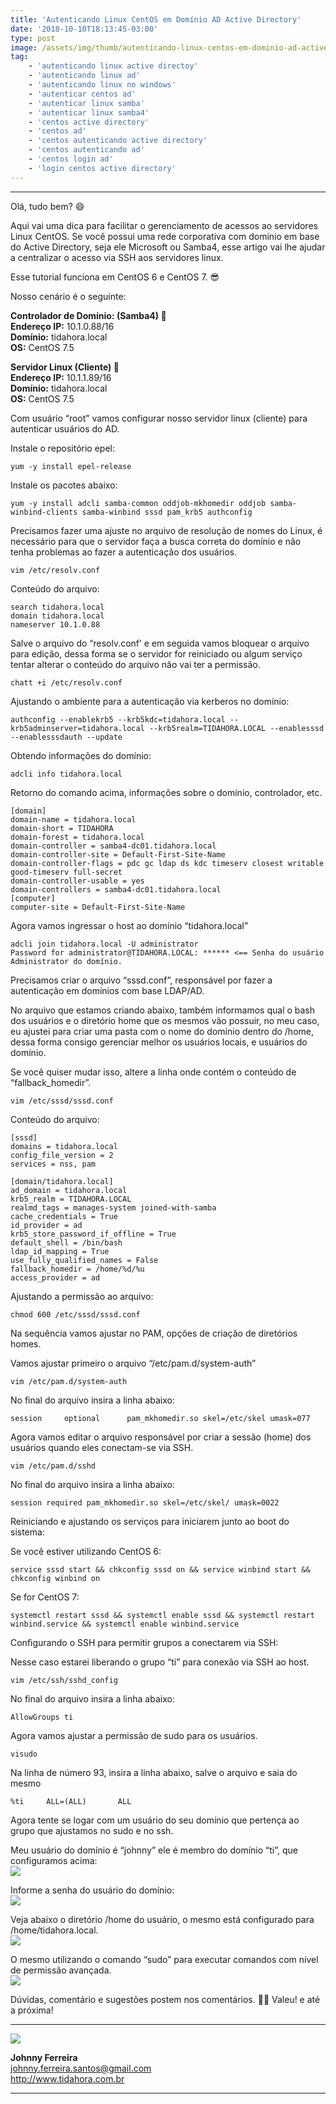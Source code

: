 ```yaml
---
title: 'Autenticando Linux CentOS em Domínio AD Active Directory'
date: '2018-10-10T18:13:45-03:00'
type: post
image: /assets/img/thumb/autenticando-linux-centos-em-dominio-ad-active-directory.png
tag:
    - 'autenticando linux active directoy'
    - 'autenticando linux ad'
    - 'autenticando linux no windows'
    - 'autenticar centos ad'
    - 'autenticar linux samba'
    - 'autenticar linux samba4'
    - 'centos active directory'
    - 'centos ad'
    - 'centos autenticando active directory'
    - 'centos autenticando ad'
    - 'centos login ad'
    - 'login centos active directory'
---
```


- - - - - -

Olá, tudo bem? 😄

Aqui vai uma dica para facilitar o gerenciamento de acessos ao servidores Linux CentOS. Se você possui uma rede corporativa com domínio em base do Active Directory, seja ele Microsoft ou Samba4, esse artigo vai lhe ajudar a centralizar o acesso via SSH aos servidores linux.

Esse tutorial funciona em CentOS 6 e CentOS 7. 😎

Nosso cenário é o seguinte:

**Controlador de Domínio: (Samba4) 🐧**  
**Endereço IP:** 10.1.0.88/16  
**Domínio:** tidahora.local  
**OS:** CentOS 7.5

**Servidor Linux (Cliente) 🐧**  
**Endereço IP:** 10.1.1.89/16  
**Domínio:** tidahora.local  
**OS:** CentOS 7.5

Com usuário “root” vamos configurar nosso servidor linux (cliente) para autenticar usuários do AD.

Instale o repositório epel:

```
yum -y install epel-release
```

Instale os pacotes abaixo:

```
yum -y install adcli samba-common oddjob-mkhomedir oddjob samba-winbind-clients samba-winbind sssd pam_krb5 authconfig
```

Precisamos fazer uma ajuste no arquivo de resolução de nomes do Linux, é necessário para que o servidor faça a busca correta do domínio e não tenha problemas ao fazer a autenticação dos usuários.

```
vim /etc/resolv.conf
```

Conteúdo do arquivo:

```
search tidahora.local
domain tidahora.local
nameserver 10.1.0.88
```

Salve o arquivo do “resolv.conf’ e em seguida vamos bloquear o arquivo para edição, dessa forma se o servidor for reiniciado ou algum serviço tentar alterar o conteúdo do arquivo não vai ter a permissão.

```
chatt +i /etc/resolv.conf
```

Ajustando o ambiente para a autenticação via kerberos no domínio:

```
authconfig --enablekrb5 --krb5kdc=tidahora.local --krb5adminserver=tidahora.local --krb5realm=TIDAHORA.LOCAL --enablesssd --enablesssdauth --update
```

Obtendo informações do domínio:

```
adcli info tidahora.local
```

Retorno do comando acima, informações sobre o domínio, controlador, etc.

```
[domain]
domain-name = tidahora.local
domain-short = TIDAHORA
domain-forest = tidahora.local
domain-controller = samba4-dc01.tidahora.local
domain-controller-site = Default-First-Site-Name
domain-controller-flags = pdc gc ldap ds kdc timeserv closest writable good-timeserv full-secret
domain-controller-usable = yes
domain-controllers = samba4-dc01.tidahora.local
[computer]
computer-site = Default-First-Site-Name
```

Agora vamos ingressar o host ao domínio “tidahora.local”

```
adcli join tidahora.local -U administrator
Password for administrator@TIDAHORA.LOCAL: ****** <== Senha do usuário Administrator do domínio.
```

Precisamos criar o arquivo “sssd.conf”, responsável por fazer a autenticação em domínios com base LDAP/AD.

No arquivo que estamos criando abaixo, também informamos qual o bash dos usuários e o diretório home que os mesmos vão possuir, no meu caso, eu ajustei para criar uma pasta com o nome do domínio dentro do /home, dessa forma consigo gerenciar melhor os usuários locais, e usuários do domínio.

Se você quiser mudar isso, altere a linha onde contém o conteúdo de “fallback\_homedir”.

```
vim /etc/sssd/sssd.conf
```

Conteúdo do arquivo:

```
[sssd]
domains = tidahora.local
config_file_version = 2
services = nss, pam

[domain/tidahora.local]
ad_domain = tidahora.local
krb5_realm = TIDAHORA.LOCAL
realmd_tags = manages-system joined-with-samba
cache_credentials = True
id_provider = ad
krb5_store_password_if_offline = True
default_shell = /bin/bash
ldap_id_mapping = True
use_fully_qualified_names = False
fallback_homedir = /home/%d/%u
access_provider = ad
```

Ajustando a permissão ao arquivo:

```
chmod 600 /etc/sssd/sssd.conf
```

Na sequência vamos ajustar no PAM, opções de criação de diretórios homes.

Vamos ajustar primeiro o arquivo “/etc/pam.d/system-auth”

```
vim /etc/pam.d/system-auth
```

No final do arquivo insira a linha abaixo:

```
session     optional      pam_mkhomedir.so skel=/etc/skel umask=077
```

Agora vamos editar o arquivo responsável por criar a sessão (home) dos usuários quando eles conectam-se via SSH.

```
vim /etc/pam.d/sshd
```

No final do arquivo insira a linha abaixo:

```
session required pam_mkhomedir.so skel=/etc/skel/ umask=0022
```

Reiniciando e ajustando os serviços para iniciarem junto ao boot do sistema:

Se você estiver utilizando CentOS 6:

```
service sssd start && chkconfig sssd on && service winbind start && chkconfig winbind on
```

Se for CentOS 7:

```
systemctl restart sssd && systemctl enable sssd && systemctl restart winbind.service && systemctl enable winbind.service
```

Configurando o SSH para permitir grupos a conectarem via SSH:

Nesse caso estarei liberando o grupo “ti” para conexão via SSH ao host.

```
vim /etc/ssh/sshd_config
```

No final do arquivo insira a linha abaixo:

```
AllowGroups ti
```

Agora vamos ajustar a permissão de sudo para os usuários.

```
visudo
```

Na linha de número 93, insira a linha abaixo, salve o arquivo e saia do mesmo

```
%ti     ALL=(ALL)       ALL
```

Agora tente se logar com um usuário do seu domínio que pertença ao grupo que ajustamos no sudo e no ssh.

Meu usuário do domínio é “johnny” ele é membro do domínio “ti”, que configuramos acima:  
[![](./assets/img/uploads/2018/10/1.png)](./assets/img/uploads/2018/10/1.png)

Informe a senha do usuário do domínio:  
[![](./assets/img/uploads/2018/10/2.png)](./assets/img/uploads/2018/10/2.png)

Veja abaixo o diretório /home do usuário, o mesmo está configurado para /home/tidahora.local.  
[![](./assets/img/uploads/2018/10/3.png)](./assets/img/uploads/2018/10/3.png)

O mesmo utilizando o comando “sudo” para executar comandos com nível de permissão avançada.  
[![](./assets/img/uploads/2018/10/5.png)](./assets/img/uploads/2018/10/5.png)


Dúvidas, comentário e sugestões postem nos comentários.
👋🏼 Valeu! e até a próxima!  

- - - - - -

![](./assets/img/uploads/2017/11/foto-perfil-redondo-johnny.png)  

**Johnny Ferreira**  
<johnny.ferreira.santos@gmail.com>  
<http://www.tidahora.com.br>

- - - - - -